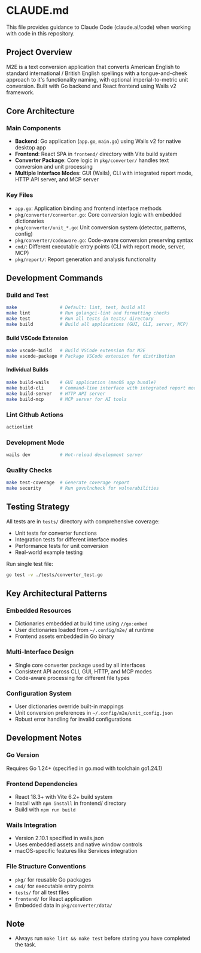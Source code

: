 # CLAUDE.md

This file provides guidance to Claude Code (claude.ai/code) when working with code in this repository.

## Project Overview

M2E is a text conversion application that converts American English to standard international / British English spellings with a tongue-and-cheek approach to it's functionality naming, with optional imperial-to-metric unit conversion. Built with Go backend and React frontend using Wails v2 framework.

## Core Architecture

### Main Components
- **Backend**: Go application (`app.go`, `main.go`) using Wails v2 for native desktop app
- **Frontend**: React SPA in `frontend/` directory with Vite build system
- **Converter Package**: Core logic in `pkg/converter/` handles text conversion and unit processing
- **Multiple Interface Modes**: GUI (Wails), CLI with integrated report mode, HTTP API server, and MCP server

### Key Files
- `app.go`: Application binding and frontend interface methods
- `pkg/converter/converter.go`: Core conversion logic with embedded dictionaries
- `pkg/converter/unit_*.go`: Unit conversion system (detector, patterns, config)
- `pkg/converter/codeaware.go`: Code-aware conversion preserving syntax
- `cmd/`: Different executable entry points (CLI with report mode, server, MCP)
- `pkg/report/`: Report generation and analysis functionality

## Development Commands

### Build and Test
```bash
make                # Default: lint, test, build all
make lint           # Run golangci-lint and formatting checks
make test           # Run all tests in tests/ directory
make build          # Build all applications (GUI, CLI, server, MCP)
```

#### Build VSCode Extension

```bash
make vscode-build   # Build VSCode extension for M2E
make vscode-package # Package VSCode extension for distribution
```

#### Individual Builds
```bash
make build-wails    # GUI application (macOS app bundle)
make build-cli      # Command-line interface with integrated report mode
make build-server   # HTTP API server
make build-mcp      # MCP server for AI tools
```

### Lint Github Actions
```bash
actionlint
```

### Development Mode
```bash
wails dev           # Hot-reload development server
```

### Quality Checks
```bash
make test-coverage  # Generate coverage report
make security       # Run govulncheck for vulnerabilities
```

## Testing Strategy

All tests are in `tests/` directory with comprehensive coverage:
- Unit tests for converter functions
- Integration tests for different interface modes
- Performance tests for unit conversion
- Real-world example testing

Run single test file:
```bash
go test -v ./tests/converter_test.go
```

## Key Architectural Patterns

### Embedded Resources
- Dictionaries embedded at build time using `//go:embed`
- User dictionaries loaded from `~/.config/m2e/` at runtime
- Frontend assets embedded in Go binary

### Multi-Interface Design
- Single core converter package used by all interfaces
- Consistent API across CLI, GUI, HTTP, and MCP modes
- Code-aware processing for different file types

### Configuration System
- User dictionaries override built-in mappings
- Unit conversion preferences in `~/.config/m2e/unit_config.json`
- Robust error handling for invalid configurations

## Development Notes

### Go Version
Requires Go 1.24+ (specified in go.mod with toolchain go1.24.1)

### Frontend Dependencies
- React 18.3+ with Vite 6.2+ build system
- Install with `npm install` in frontend/ directory
- Build with `npm run build`

### Wails Integration
- Version 2.10.1 specified in wails.json
- Uses embedded assets and native window controls
- macOS-specific features like Services integration

### File Structure Conventions
- `pkg/` for reusable Go packages
- `cmd/` for executable entry points
- `tests/` for all test files
- `frontend/` for React application
- Embedded data in `pkg/converter/data/`

## Note

- Always run `make lint && make test` before stating you have completed the task.
